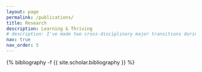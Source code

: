 ```yaml
---
layout: page
permalink: /publications/
title: Research
description: Learning & Thriving
# description: I've made two cross-disciplinary major transitions during past academic journey. The first was from Management Science to Computer Science, which is during the third year of my undergraduate education. The second was from Computer Science to the application of Cell Biology, the field that I'm currently working on. Although transition normally means painful as it requires considerable time and effort to start from scratch, I retrospectively enjoy the process to explore my research insterets. As I've been accumulating substantial knowledge in these fields, my research papers are now well on their way
nav: true
nav_order: 5
---
```

<!-- _pages/publications.md -->
<div class="publications">

{% bibliography -f {{ site.scholar.bibliography }} %}

</div>
